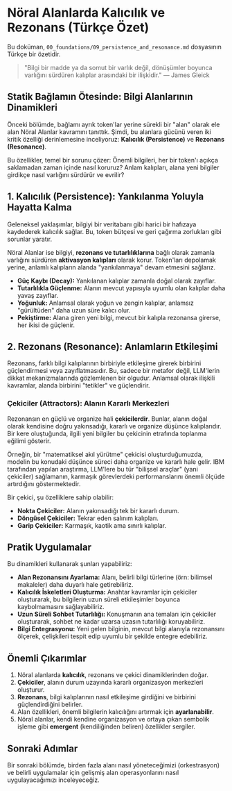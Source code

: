 # Nöral Alanlarda Kalıcılık ve Rezonans (Türkçe Özet)

Bu doküman, `00_foundations/09_persistence_and_resonance.md` dosyasının Türkçe bir özetidir.

> "Bilgi bir madde ya da somut bir varlık değil, dönüşümler boyunca varlığını sürdüren kalıplar arasındaki bir ilişkidir." — James Gleick

## Statik Bağlamın Ötesinde: Bilgi Alanlarının Dinamikleri

Önceki bölümde, bağlamı ayrık token'lar yerine sürekli bir "alan" olarak ele alan Nöral Alanlar kavramını tanıttık. Şimdi, bu alanlara gücünü veren iki kritik özelliği derinlemesine inceliyoruz: **Kalıcılık (Persistence)** ve **Rezonans (Resonance)**.

Bu özellikler, temel bir sorunu çözer: Önemli bilgileri, her bir token'ı açıkça saklamadan zaman içinde nasıl koruruz? Anlam kalıpları, alana yeni bilgiler girdikçe nasıl varlığını sürdürür ve evrilir?

## 1. Kalıcılık (Persistence): Yankılanma Yoluyla Hayatta Kalma

Geleneksel yaklaşımlar, bilgiyi bir veritabanı gibi harici bir hafızaya kaydederek kalıcılık sağlar. Bu, token bütçesi ve geri çağırma zorlukları gibi sorunlar yaratır.

Nöral Alanlar ise bilgiyi, **rezonans ve tutarlılıklarına** bağlı olarak zamanla varlığını sürdüren **aktivasyon kalıpları** olarak korur. Token'ları depolamak yerine, anlamlı kalıpların alanda "yankılanmaya" devam etmesini sağlarız.

*   **Güç Kaybı (Decay):** Yankılanan kalıplar zamanla doğal olarak zayıflar.
*   **Tutarlılıkla Güçlenme:** Alanın mevcut yapısıyla uyumlu olan kalıplar daha yavaş zayıflar.
*   **Yoğunluk:** Anlamsal olarak yoğun ve zengin kalıplar, anlamsız "gürültüden" daha uzun süre kalıcı olur.
*   **Pekiştirme:** Alana giren yeni bilgi, mevcut bir kalıpla rezonansa girerse, her ikisi de güçlenir.

## 2. Rezonans (Resonance): Anlamların Etkileşimi

Rezonans, farklı bilgi kalıplarının birbiriyle etkileşime girerek birbirini güçlendirmesi veya zayıflatmasıdır. Bu, sadece bir metafor değil, LLM'lerin dikkat mekanizmalarında gözlemlenen bir olgudur. Anlamsal olarak ilişkili kavramlar, alanda birbirini "tetikler" ve güçlendirir.

### Çekiciler (Attractors): Alanın Kararlı Merkezleri

Rezonansın en güçlü ve organize hali **çekicilerdir**. Bunlar, alanın doğal olarak kendisine doğru yakınsadığı, kararlı ve organize düşünce kalıplarıdır. Bir kere oluştuğunda, ilgili yeni bilgiler bu çekicinin etrafında toplanma eğilimi gösterir.

Örneğin, bir "matematiksel akıl yürütme" çekicisi oluşturduğumuzda, modelin bu konudaki düşünce süreci daha organize ve kararlı hale gelir. IBM tarafından yapılan araştırma, LLM'lere bu tür "bilişsel araçlar" (yani çekiciler) sağlamanın, karmaşık görevlerdeki performanslarını önemli ölçüde artırdığını göstermektedir.

Bir çekici, şu özelliklere sahip olabilir:

*   **Nokta Çekiciler:** Alanın yakınsadığı tek bir kararlı durum.
*   **Döngüsel Çekiciler:** Tekrar eden salınım kalıpları.
*   **Garip Çekiciler:** Karmaşık, kaotik ama sınırlı kalıplar.

## Pratik Uygulamalar

Bu dinamikleri kullanarak şunları yapabiliriz:

*   **Alan Rezonansını Ayarlama:** Alanı, belirli bilgi türlerine (örn: bilimsel makaleler) daha duyarlı hale getirebiliriz.
*   **Kalıcılık İskeletleri Oluşturma:** Anahtar kavramlar için çekiciler oluşturarak, bu bilgilerin uzun süreli etkileşimler boyunca kaybolmamasını sağlayabiliriz.
*   **Uzun Süreli Sohbet Tutarlılığı:** Konuşmanın ana temaları için çekiciler oluşturarak, sohbet ne kadar uzarsa uzasın tutarlılığı koruyabiliriz.
*   **Bilgi Entegrasyonu:** Yeni gelen bilginin, mevcut bilgi alanıyla rezonansını ölçerek, çelişkileri tespit edip uyumlu bir şekilde entegre edebiliriz.

## Önemli Çıkarımlar

1.  Nöral alanlarda **kalıcılık**, rezonans ve çekici dinamiklerinden doğar.
2.  **Çekiciler**, alanın durum uzayında kararlı organizasyon merkezleri oluşturur.
3.  **Rezonans**, bilgi kalıplarının nasıl etkileşime girdiğini ve birbirini güçlendirdiğini belirler.
4.  Alan özellikleri, önemli bilgilerin kalıcılığını artırmak için **ayarlanabilir**.
5.  Nöral alanlar, kendi kendine organizasyon ve ortaya çıkan sembolik işleme gibi **emergent** (kendiliğinden beliren) özellikler sergiler.

## Sonraki Adımlar

Bir sonraki bölümde, birden fazla alanı nasıl yöneteceğimizi (orkestrasyon) ve belirli uygulamalar için gelişmiş alan operasyonlarını nasıl uygulayacağımızı inceleyeceğiz.

